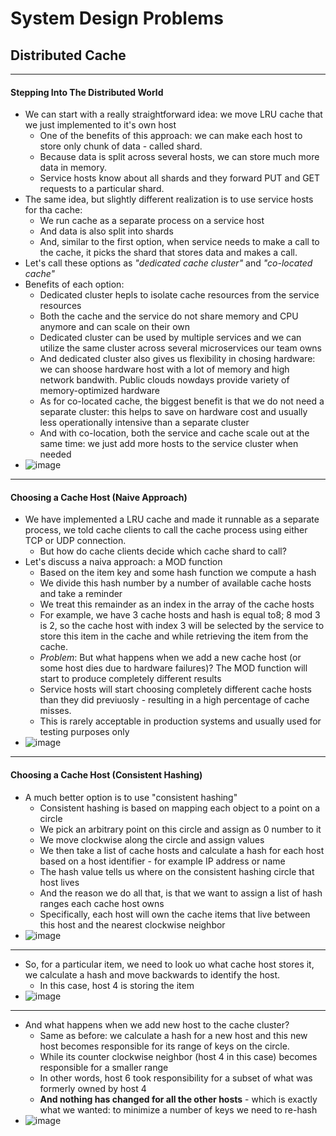 # System Design Problems

## Distributed Cache
---
#### Stepping Into The Distributed World
- We can start with a really straightforward idea: we move LRU cache that we just implemented to it's own host
  - One of the benefits of this approach: we can make each host to store only chunk of data - called shard. 
  - Because data is split across several hosts, we can store much more data in memory.
  - Service hosts know about all shards and they forward PUT and GET requests to a particular shard.
- The same idea, but slightly different realization is to use service hosts for tha cache:
  - We run cache as a separate process on a service host 
  - And data is also split into shards
  - And, similar to the first option, when service needs to make a call to the cache, it picks the shard that stores data and makes a call.
- Let's call these options as *"dedicated cache cluster"* and *"co-located cache"*
- Benefits of each option:
  - Dedicated cluster hepls to isolate cache resources from the service resources
  - Both the cache and the service do not share memory and CPU anymore and can scale on their own
  - Dedicated cluster can be used by multiple services and we can utilize the same cluster across several microservices our team owns
  - And dedicated cluster also gives us flexibility in chosing hardware: we can shoose hardware host with a lot of memory and high network bandwith. Public clouds nowdays provide variety of memory-optimized hardware
  - As for co-located cache, the biggest benefit is that we do not need a separate cluster: this helps to save on hardware cost and usually less operationally intensive than a separate cluster
  - And with co-location, both the service and cache scale out at the same time: we just add more hosts to the service cluster when needed
- ![image](https://user-images.githubusercontent.com/57194114/201296359-1ac5726b-6de3-4275-a061-0a009b97e0b7.png)
---
#### Choosing a Cache Host (Naive Approach)
- We have implemented a LRU cache and made it runnable as a separate process, we told cache clients to call the cache process using either TCP or UDP connection.
  - But how do cache clients decide which cache shard to call?
- Let's discuss a naiva approach: a MOD function
  - Based on the item key and some hash function we compute a hash
  - We divide this hash number by a number of available cache hosts and take a reminder
  - We treat this remainder as an index in the array of the cache hosts
  - For example, we have 3 cache hosts and hash is equal to8; 8 mod 3 is 2, so the cache host with index 3 will be selected by the service to store this item in the cache and while retrieving the item from the cache.
  - *Problem*: But what happens when we add a new cache host (or some host dies due to hardware failures)? The MOD function will start to produce completely different results
  - Service hosts will start choosing completely different cache hosts than they did previuosly - resulting in a high percentage of cache misses.
  - This is rarely acceptable in production systems and usually used for testing purposes only
- ![image](https://user-images.githubusercontent.com/57194114/201452558-39c20ae4-e816-4d4a-895f-fb07f2fe29eb.png)
---
#### Choosing a Cache Host (Consistent Hashing)
- A much better option is to use "consistent hashing"
  - Consistent hashing is based on mapping each object to a point on a circle
  - We pick an arbitrary point on this circle and assign as 0 number to it
  - We move clockwise along the circle and assign values
  - We then take a list of cache hosts and calculate a hash for each host based on a host identifier - for example IP address or name
  - The hash value tells us where on the consistent hashing circle that host lives
  - And the reason we do all that, is that we want to assign a list of hash ranges each cache host owns
  - Specifically, each host will own the cache items that live between this host and the nearest clockwise neighbor
- ![image](https://user-images.githubusercontent.com/57194114/201453015-905072a4-425b-4ba9-9f96-b0746772b174.png)
---
- So, for a particular item, we need to look uo what cache host stores it, we calculate a hash and move backwards to identify the host.
  - In this case, host 4 is storing the item
- ![image](https://user-images.githubusercontent.com/57194114/201453326-146c4285-5bad-4209-964c-64d5c2afc43b.png)
---
- And what happens when we add new host to the cache cluster?
  - Same as before: we calculate a hash for a new host and this new host becomes responsible for its range of keys on the circle.
  - While its counter clockwise neighbor (host 4 in this case) becomes responsible for a smaller range
  - In other words, host 6 took responsibility for a subset of what was formerly owned by host 4
  - **And nothing has changed for all the other hosts** - which is exactly what we wanted: to minimize a number of keys we need to re-hash
- ![image](https://user-images.githubusercontent.com/57194114/201453656-554d2c0c-488e-44e0-9938-5e50588eff01.png)
